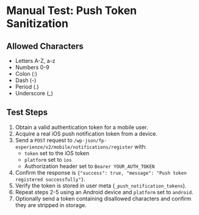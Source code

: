 # Manual Test: Push Token Sanitization

## Allowed Characters
- Letters A-Z, a-z
- Numbers 0-9
- Colon (:)
- Dash (-)
- Period (.)
- Underscore (_)

## Test Steps
1. Obtain a valid authentication token for a mobile user.
2. Acquire a real iOS push notification token from a device.
3. Send a `POST` request to `/wp-json/fp-esperienze/v2/mobile/notifications/register` with:
   - `token` set to the iOS token
   - `platform` set to `ios`
   - Authorization header set to `Bearer YOUR_AUTH_TOKEN`
4. Confirm the response is `{"success": true, "message": "Push token registered successfully"}`.
5. Verify the token is stored in user meta (`_push_notification_tokens`).
6. Repeat steps 2-5 using an Android device and `platform` set to `android`.
7. Optionally send a token containing disallowed characters and confirm they are stripped in storage.
